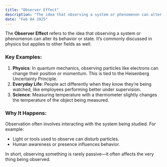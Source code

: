 ```yaml
---
title: "Observer Effect"
description: "The idea that observing a system or phenomenon can alter its behavior or state"
date: "Feb 04 2025"
---
```


The **Observer Effect** refers to the idea that observing a system or phenomenon can alter its behavior or state. It’s commonly discussed in physics but applies to other fields as well.

### Key Examples:

1. **Physics**: In quantum mechanics, observing particles like electrons can change their position or momentum. This is tied to the Heisenberg Uncertainty Principle.
2. **Everyday Life**: People act differently when they know they’re being watched, like employees performing better under supervision.
3. **Science**: Measuring temperature with a thermometer slightly changes the temperature of the object being measured.

### Why It Happens:

Observation often involves interacting with the system being studied. For example:

- Light or tools used to observe can disturb particles.
- Human awareness or presence influences behavior.

In short, observing something is rarely passive—it often affects the very thing being observed.